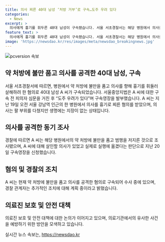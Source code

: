 ```yaml
---
title: 의사 찌른 40대 남성 ‘처방 거부’로 구속…도주 우려 있다
categories:
  - News
excerpt: >
  의사에게 흉기를 휘두른 40대 남성이 구속됐습니다. 서울 서초경찰서는 해당 병원에서 의사를 살해하려 한 혐의로 A 씨를 구속하고, 의사는 부상을 입었지만, 생명에 지장은 없다고 밝혀졌습니다. A 씨는 약 처방에 불만을 품고 범행을 저지른 것으로 조사됐으며, 경찰은 살인을 의도했다고 보고 구속영장을 발부했습니다.
feature_text: >
  의사에게 흉기를 휘두른 40대 남성이 구속됐습니다. 서울 서초경찰서는 해당 병원에서 의사를 살해하려 한 혐의로 A 씨를 구속하고, 의사는 부상을 입었지만, 생명에 지장은 없다고 밝혀졌습니다. A 씨는 약 처방에 불만을 품고 범행을 저지른 것으로 조사됐으며, 경찰은 살인을 의도했다고 보고 구속영장을 발부했습니다.
image: 'https://newsdao.kr/res/images/meta/newsdao_breakingnews.jpg'
---
```


<p><img src="https://newsdao.kr/res/images/meta/newsdao_breakingnews.jpg" alt="pcversion 속보" /></p>

<h2 data-ke-size="size26">약 처방에 불만 품고 의사를 공격한 40대 남성, 구속</h2>

<p data-ke-size="size16">서울 서초경찰서에 따르면, 병원에서 약 처방에 불만을 품고 의사를 향해 흉기를 휘둘러 살해하려 한 혐의로 40대 남성 A 씨가 구속되었습니다. 서울중앙지법은 A 씨에 대한 구속 전 피의자 심문을 거친 후 “도주 우려가 있다”며 구속영장을 발부했습니다. A 씨는 지난 19일 오전 서울 강남역 인근의 한 병원에서 의사를 흉기로 찌른 혐의를 받았으며, 의사는 팔 부위를 다쳤지만 생명에는 지장이 없는 상태입니다.</p>

<h2 data-ke-size="size26">의사를 공격한 동기 조사</h2>

<p data-ke-size="size16">경찰에 따르면 A 씨는 해당 병원에서의 약 처방에 불만을 품고 범행을 저지른 것으로 조사됐으며, A 씨에 대해 살인할 의사가 있었고 실제로 실행에 옮겼다는 판단으로 지난 20일 구속영장을 신청했습니다.</p>

<h2 data-ke-size="size26">혐의 및 경찰의 조치</h2>

<p data-ke-size="size16">A 씨는 현재 약 처방에 불만을 품고 의사를 공격한 혐의로 구속되어 수사 중에 있으며, 경찰 관계자는 추가적인 조치에 대해 계획 중이라고 밝혔습니다.</p>

<h2 data-ke-size="size26">의료진 보호 및 안전 대책</h2>

<p data-ke-size="size16">의료진 보호 및 안전 대책에 대한 논의가 이어지고 있으며, 의료기관에서의 유사한 사건을 예방하기 위한 방안을 모색하고 있습니다.</p>
실시간 뉴스 속보는, <a href="https://newsdao.kr" rel="dofollow">https://newsdao.kr</a>


